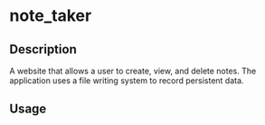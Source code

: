 # note_taker

## Description
A website that allows a user to create, view, and delete notes.  The application uses a file writing system to record persistent data.

## Usage
